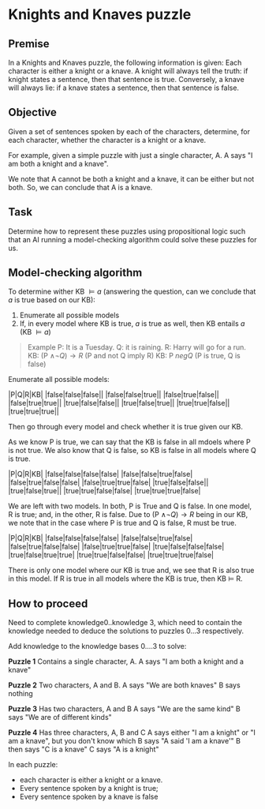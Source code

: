 # Knights and Knaves puzzle

## Premise

In a Knights and Knaves puzzle, the following information is given: Each character is either a knight or a knave. A knight will always tell the truth: if knight states a sentence, then that sentence is true. Conversely, a knave will always lie: if a knave states a sentence, then that sentence is false.

## Objective

Given a set of sentences spoken by each of the characters, determine, for each character, whether the character is a knight or a knave.

For example, given a simple puzzle with just a single character, A. A says "I am both a knight and a knave".

We note that A cannot be both a knight and a knave, it can be either but not both. So, we can conclude that A is a knave.

## Task

Determine how to represent these puzzles using propositional logic such that an AI running a model-checking algorithm could solve these puzzles for us.

## Model-checking algorithm

To determine wither KB $\models a$ (answering the question, can we conclude that $a$ is true based on our KB):
1. Enumerate all possible models
2. If, in every model where KB is true, $a$ is true as well, then KB entails $a$ (KB $\models a$)

> Example
> P: It is a Tuesday. Q: it is raining. R: Harry will go for a run.
> KB: (P $\land \neg Q) \to R$ (P and not Q imply R)
> KB: P $neg Q$ (P is true, Q is false)

Enumerate all possible models:

|P|Q|R|KB|
|false|false|false||
|false|false|true||
|false|true|false||
|false|true|true||
|true|false|false||
|true|false|true||
|true|true|false||
|true|true|true||

Then go through every model and check whether it is true given our KB.

As we know P is true, we can say that the KB is false in all mdoels where P is not true. We also know that Q is false, so KB is false in all models where Q is true.

|P|Q|R|KB|
|false|false|false|false|
|false|false|true|false|
|false|true|false|false|
|false|true|true|false|
|true|false|false||
|true|false|true||
|true|true|false|false|
|true|true|true|false|

We are left with two models. In both, P is True and Q is false. In one model, R is true; and, in the other, R is false. Due to (P $\land \neg Q) \to R$ being in our KB, we note that in the case where P is true and Q is false, R must be true.

|P|Q|R|KB|
|false|false|false|false|
|false|false|true|false|
|false|true|false|false|
|false|true|true|false|
|true|false|false|false|
|true|false|true|true|
|true|true|false|false|
|true|true|true|false|

There is only one model where our KB is true and, we see that R is also true in this model. If R is true in all models where the KB is true, then KB $\models$ R.

## How to proceed
Need to complete knowledge0..knowledge 3, which need to contain the knowledge needed to deduce the solutions to puzzles 0...3 respectively.

Add knowledge to the knowledge bases 0....3 to solve:

**Puzzle 1**
Contains a single character, A. A says "I am both a knight and a knave"

**Puzzle 2**
Two characters, A and B.
A says "We are both knaves"
B says nothing

**Puzzle 3**
Has two characters, A and B
A says "We are the same kind"
B says "We are of different kinds"

**Puzzle 4**
Has three characters, A, B and C
A says either "I am a knight" or "I am a knave", but you don't know which
B says "A said 'I am a knave'"
B then says "C is a knave"
C says "A is a knight"

In each puzzle:
- each character is either a knight or a knave. 
- Every sentence spoken by a knight is true;
- Every sentence spoken by a knave is false


